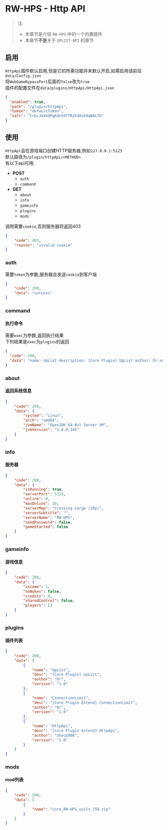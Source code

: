 # RW-HPS - Http API

> 注:
> - 本章节是介绍 `RW-HPS` 中的一个内置插件
> - 本章节**不是**关于 `UPLIST-API` 的章节

## 启用
`HttpApi`插件默认启用,但是它的所需功能并未默认开启,如需启用请前往`data/Config.json`  
将`WebGameBypassPort`后面的`false`改为`true`  
插件的配置文件在`data/plugins/HttpApi/HttpApi.json`
```json
{
  "enabled": true,
  "path": "/plugin/httpApi",
  "token": "defaultToken",
  "salt": "CcbcJm4kQPg6dn59TTR2F40v69qNALTU"
}
```

## 使用
`HttpApi`会在游戏端口创建HTTP服务器,例如`127.0.0.1:5123`  
默认路径为`/plugin/httpApi/<METHOD>`  
有以下api可用:
- **POST**
  - `auth`
  - `command`
- **GET**
  - `about`
  - `info`
  - `gameinfo`
  - `plugins`
  - `mods`

调用需要`cookie`,否则服务器将返回403
```json
{
    "code": 403,
    "reason": "invalid cookie"
}
```

### auth
需要`token`为参数,服务器会发送`cookie`到客户端
```json
{
    "code": 200,
    "data": "success"
}
```

### command
#### 执行命令
需要`exec`为参数,返回执行结果  
下列结果是`exec`为`plugins`的返回
```json
{
  "code": 200,
  "data": "name: UpList description: [Core Plugin] UpList author: Dr version: 1.0\nname: ConnectionLimit description: [Core Plugin Extend] ConnectionLimit author: Dr version: 1.0\nname: HttpApi description: [Core Plugin Extend] HttpApi author: zhou2008 version: 1.0\n"
}
```

### about
#### 返回系统信息
```json
{
    "code": 200,
    "data": {
        "system": "Linux",
        "arch": "amd64",
        "jvmName": "OpenJDK 64-Bit Server VM",
        "jvmVersion": "1.8.0_345"
    }
}
```

### info
#### 服务器
```json
{
    "code": 200,
    "data": {
        "isRunning": true,
        "serverPort": 5123,
        "online": 0,
        "maxOnline": 10,
        "serverMap": "Crossing Large (10p)",
        "serverSubtitle": "",
        "serverName": "RW-HPS",
        "needPassword": false,
        "gameStarted": false
    }
}
```

### gameinfo
#### 游戏信息
```json
{
    "code": 200,
    "data": {
        "income": 1,
        "noNukes": false,
        "credits": 0,
        "sharedControl": false,
        "players": []
    }
}
```

### plugins
#### 插件列表
```json
{
    "code": 200,
    "data": [
        {
            "name": "UpList",
            "desc": "[Core Plugin] UpList",
            "author": "Dr",
            "version": "1.0"
        },
        {
            "name": "ConnectionLimit",
            "desc": "[Core Plugin Extend] ConnectionLimit",
            "author": "Dr",
            "version": "1.0"
        },
        {
            "name": "HttpApi",
            "desc": "[Core Plugin Extend] HttpApi",
            "author": "zhou2008",
            "version": "1.0"
        }
    ]
}
```

### mods
#### mod列表
```json
{
    "code": 200,
    "data": [
        {
            "name": "core_RW-HPS_units_159.zip"
        }
    ]
}
```